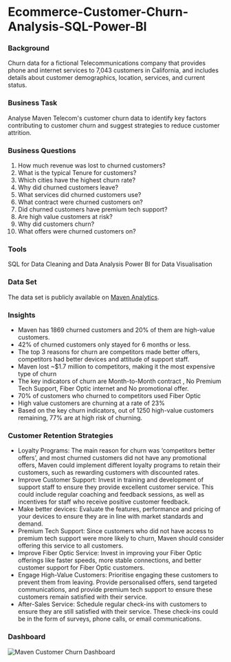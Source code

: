 # Ecommerce-Customer-Churn-Analysis-SQL-Power-BI

### Background
Churn data for a fictional Telecommunications company that provides phone and internet services to 7,043 customers in California, and includes details about customer demographics, location, services, and current status.

### Business Task
Analyse Maven Telecom's customer churn data to identify key factors contributing to customer churn and suggest strategies to reduce customer attrition. 

### Business Questions
1. How much revenue was lost to churned customers?
2. What is the typical Tenure for customers?
3. Which cities have the highest churn rate?
4. Why did churned customers leave?
5. What services did churned customers use?
6. What contract were churned customers on?
7. Did churned customers have premium tech support?
8. Are high value customers at risk?
9. Why did customers churn?
10. What offers were churned customers on?

### Tools
SQL for Data Cleaning and Data Analysis 
Power BI for Data Visualisation

### Data Set
The data set is publicly available on [Maven Analytics](https://www.mavenanalytics.io/data-playground).

### Insights

- Maven has 1869 churned customers and 20% of them are high-value customers.
- 42% of churned customers only stayed for 6 months or less.
- The top 3 reasons for churn are competitors made better offers, competitors had better devices and attitude of support staff.
- Maven lost ~$1.7 million to competitors, making it the most expensive type of churn
- The key indicators of churn are Month-to-Month contract , No Premium Tech Support, Fiber Optic internet and No promotional offer.
- 70% of customers who churned to competitors used Fiber Optic
- High value customers are churning at a rate of 23%
- Based on the key churn indicators, out of 1250 high-value customers remaining, 77% are at high risk of churning.

### Customer Retention Strategies

- Loyalty Programs: The main reason for churn was ‘competitors better offers’, and most churned customers did not have any promotional offers, Maven could implement different loyalty programs to retain their customers, such as rewarding customers with discounted rates. 
- Improve Customer Support: Invest in training and development of support staff to ensure they provide excellent customer service. This could include regular coaching and feedback sessions, as well as incentives for staff who receive positive customer feedback.
- Make better devices: Evaluate the features, performance and pricing of your devices to ensure they are in line with market standards and demand.
- Premium Tech Support: Since customers who did not have access to premium tech support were more likely to churn, Maven should consider offering this service to all customers.
- Improve Fiber Optic Service: Invest in improving your Fiber Optic offerings like faster speeds, more stable connections, and better customer support for Fiber Optic customers.
- Engage High-Value Customers: Prioritise engaging these customers to prevent them from leaving. Provide personalised offers, send targeted communications, and provide premium tech support to ensure these customers remain satisfied with their service.
- After-Sales Service: Schedule regular check-ins with customers to ensure they are still satisfied with their service. These check-ins could be in the form of surveys, phone calls, or email communications.

### Dashboard 
![Maven Customer Churn Dashboard](https://github.com/Ogugko/Ecommerce-Customer-Churn-Analysis-SQL-Power-BI/assets/143842831/6c918574-5ac4-442a-83e3-c3a888add638)

